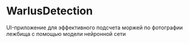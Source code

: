 # WarlusDetection
UI-приложение для эффективного подсчета моржей по фотографии лежбища с помощью модели нейронной сети
